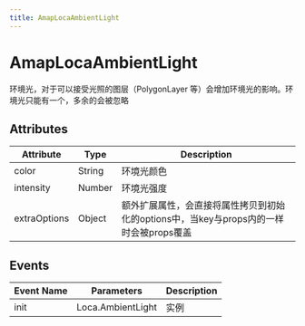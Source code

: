 ```yaml
---
title: AmapLocaAmbientLight
---
```


# AmapLocaAmbientLight
环境光，对于可以接受光照的图层（PolygonLayer 等）会增加环境光的影响。环境光只能有一个，多余的会被忽略

## Attributes

Attribute | Type | Description
---|---|---|
color | String | 环境光颜色
intensity | Number | 环境光强度
extraOptions | Object | 额外扩展属性，会直接将属性拷贝到初始化的options中，当key与props内的一样时会被props覆盖

## Events

Event Name | Parameters | Description
---|---|---|
init | Loca.AmbientLight | 实例
